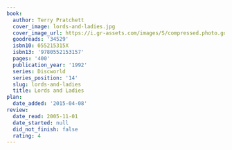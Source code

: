 ```yaml
---
book:
  author: Terry Pratchett
  cover_image: lords-and-ladies.jpg
  cover_image_url: https://i.gr-assets.com/images/S/compressed.photo.goodreads.com/books/1469186110l/34529._SX98_.jpg
  goodreads: '34529'
  isbn10: 055215315X
  isbn13: '9780552153157'
  pages: '400'
  publication_year: '1992'
  series: Discworld
  series_position: '14'
  slug: lords-and-ladies
  title: Lords and Ladies
plan:
  date_added: '2015-04-08'
review:
  date_read: 2005-11-01
  date_started: null
  did_not_finish: false
  rating: 4
---
```


